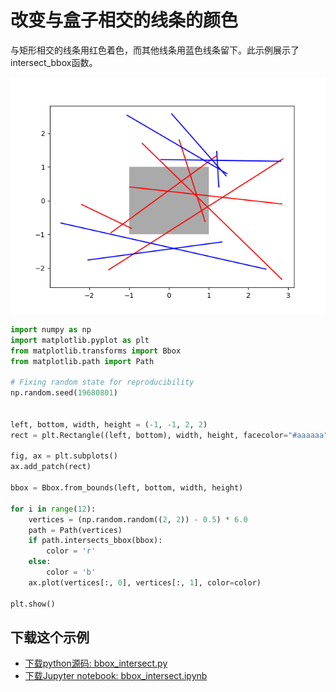 # 改变与盒子相交的线条的颜色

与矩形相交的线条用红色着色，而其他线条用蓝色线条留下。此示例展示了intersect_bbox函数。

![改变与盒子相交的线条的颜色示例](/static/images/gallery/sphx_glr_bbox_intersect_001.png)

```python
import numpy as np
import matplotlib.pyplot as plt
from matplotlib.transforms import Bbox
from matplotlib.path import Path

# Fixing random state for reproducibility
np.random.seed(19680801)


left, bottom, width, height = (-1, -1, 2, 2)
rect = plt.Rectangle((left, bottom), width, height, facecolor="#aaaaaa")

fig, ax = plt.subplots()
ax.add_patch(rect)

bbox = Bbox.from_bounds(left, bottom, width, height)

for i in range(12):
    vertices = (np.random.random((2, 2)) - 0.5) * 6.0
    path = Path(vertices)
    if path.intersects_bbox(bbox):
        color = 'r'
    else:
        color = 'b'
    ax.plot(vertices[:, 0], vertices[:, 1], color=color)

plt.show()
```

## 下载这个示例
            
- [下载python源码: bbox_intersect.py](https://matplotlib.org/_downloads/bbox_intersect.py)
- [下载Jupyter notebook: bbox_intersect.ipynb](https://matplotlib.org/_downloads/bbox_intersect.ipynb)